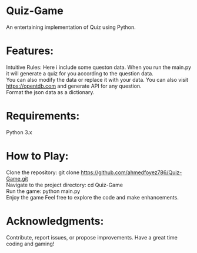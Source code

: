 # Quiz-Game
An entertaining implementation of Quiz using Python.

# Features:
Intuitive Rules: Here i include some queston data. When you run the main.py it will generate a quiz for you according to the question data.<br>
You can also modify the data or replace it with your data. You can also visit https://opentdb.com and generate API for any question.<br>
Format the json data as a dictionary.<br>

# Requirements:
Python 3.x<br>

# How to Play:
Clone the repository: git clone https://github.com/ahmedfoyez786/Quiz-Game.git<br>
Navigate to the project directory: cd Quiz-Game<br>
Run the game: python main.py<br>
Enjoy the game Feel free to explore the code and make enhancements.<br>
# Acknowledgments:
Contribute, report issues, or propose improvements. Have a great time coding and gaming!